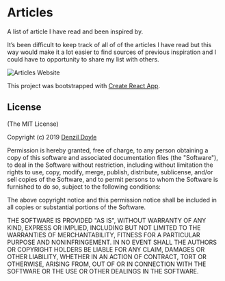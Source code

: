 # Articles 

A list of article I have read and been inspired by. 

It’s been difficult to keep track of all of of the articles I have read but this way would make it a lot easier to find sources of previous inspiration and I could have to opportunity to share my list with others. 

![Articles Website](![image](https://github.com/denzildoyle/Articles/assets/1976977/f5339cff-8e10-4417-a443-1246d279186d)
 "Articles Website")

This project was bootstrapped with [Create React App](https://github.com/facebook/create-react-app).

## License

(The MIT License)

Copyright (c) 2019 [Denzil Doyle](https://github.com/denzildoyle)

Permission is hereby granted, free of charge, to any person obtaining a copy
of this software and associated documentation files (the "Software"), to deal
in the Software without restriction, including without limitation the rights
to use, copy, modify, merge, publish, distribute, sublicense, and/or sell
copies of the Software, and to permit persons to whom the Software is
furnished to do so, subject to the following conditions:

The above copyright notice and this permission notice shall be included in all
copies or substantial portions of the Software.

THE SOFTWARE IS PROVIDED "AS IS", WITHOUT WARRANTY OF ANY KIND, EXPRESS OR
IMPLIED, INCLUDING BUT NOT LIMITED TO THE WARRANTIES OF MERCHANTABILITY,
FITNESS FOR A PARTICULAR PURPOSE AND NONINFRINGEMENT. IN NO EVENT SHALL THE
AUTHORS OR COPYRIGHT HOLDERS BE LIABLE FOR ANY CLAIM, DAMAGES OR OTHER
LIABILITY, WHETHER IN AN ACTION OF CONTRACT, TORT OR OTHERWISE, ARISING FROM,
OUT OF OR IN CONNECTION WITH THE SOFTWARE OR THE USE OR OTHER DEALINGS IN THE
SOFTWARE.
